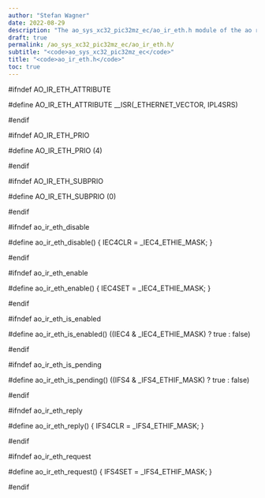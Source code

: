 ```yaml
---
author: "Stefan Wagner"
date: 2022-08-29
description: "The ao_sys_xc32_pic32mz_ec/ao_ir_eth.h module of the ao real-time operating system."
draft: true
permalink: /ao_sys_xc32_pic32mz_ec/ao_ir_eth.h/ 
subtitle: "<code>ao_sys_xc32_pic32mz_ec</code>"
title: "<code>ao_ir_eth.h</code>"
toc: true
---
```


#ifndef AO_IR_ETH_ATTRIBUTE

#define AO_IR_ETH_ATTRIBUTE     __ISR(_ETHERNET_VECTOR, IPL4SRS)

#endif

#ifndef AO_IR_ETH_PRIO

#define AO_IR_ETH_PRIO          (4)

#endif

#ifndef AO_IR_ETH_SUBPRIO

#define AO_IR_ETH_SUBPRIO       (0)

#endif

#ifndef ao_ir_eth_disable

#define ao_ir_eth_disable()     { IEC4CLR = _IEC4_ETHIE_MASK; }

#endif

#ifndef ao_ir_eth_enable

#define ao_ir_eth_enable()      { IEC4SET = _IEC4_ETHIE_MASK; }

#endif

#ifndef ao_ir_eth_is_enabled

#define ao_ir_eth_is_enabled()  ((IEC4 & _IEC4_ETHIE_MASK) ? true : false)

#endif

#ifndef ao_ir_eth_is_pending

#define ao_ir_eth_is_pending()  ((IFS4 & _IFS4_ETHIF_MASK) ? true : false)

#endif

#ifndef ao_ir_eth_reply

#define ao_ir_eth_reply()       { IFS4CLR = _IFS4_ETHIF_MASK; }

#endif

#ifndef ao_ir_eth_request

#define ao_ir_eth_request()     { IFS4SET = _IFS4_ETHIF_MASK; }

#endif

